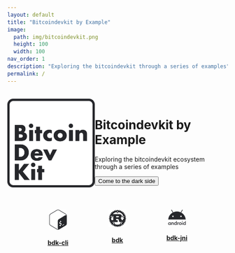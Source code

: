 ```yaml
---
layout: default
title: "Bitcoindevkit by Example"
image: 
  path: img/bitcoindevkit.png
  height: 100
  width: 100
nav_order: 1
description: "Exploring the bitcoindevkit through a series of examples"
permalink: /
---
```


<div style="display: flex; justify-content: space-evenly; margin-top: 2rem;">
  <img src="./img/bitcoindevkit.svg" width="200">
  
  <div style="display: flex; align-items: center; justify-content: center;">
    <div>
      <h1>
        Bitcoindevkit by Example
      </h1>
      <p>
        Exploring the bitcoindevkit ecosystem through a series of examples
      </p>
      <button class="btn js-toggle-dark-mode">
        Come to the dark side
      </button>
    </div>
  </div>
</div>
<br/>
<br/>
<br/>
<div style="display: flex; justify-content: space-evenly;">
  <a href="/bitcoindevkit-by-example/bdk-cli" 
     style="display: flex; flex-direction: column; align-items: center;">
    <img src="./img/bash.svg" width="40">
    <h4 style="margin-top: 1.5em; font-size: 14px !important">bdk-cli</h4>
  </a>
  <a href="/bitcoindevkit-by-example/bdk"
     style="display: flex; flex-direction: column; align-items: center;">
    <img src="./img/rust.svg" width="40">
    <h4 style="margin-top: 1.5em; font-size: 14px !important">bdk</h4>
  </a>
  <a href="/bitcoindevkit-by-example/bdk-jni"
     style="display: flex; flex-direction: column; align-items: center;">
    <img src="./img/android.svg" width="40">
    <h4 style="margin-top: 1.5em; font-size: 14px !important">bdk-jni</h4>
  </a>
</div>
<br/>


<script>
const toggleDarkMode = document.querySelector('.js-toggle-dark-mode');

jtd.addEvent(toggleDarkMode, 'click', function(){
  if (jtd.getTheme() === 'dark') {
    jtd.setTheme('light');
    toggleDarkMode.textContent = 'Come to the dark side';
  } else {
    jtd.setTheme('dark');
    toggleDarkMode.textContent = 'Return to the light side';
  }
});
</script>
